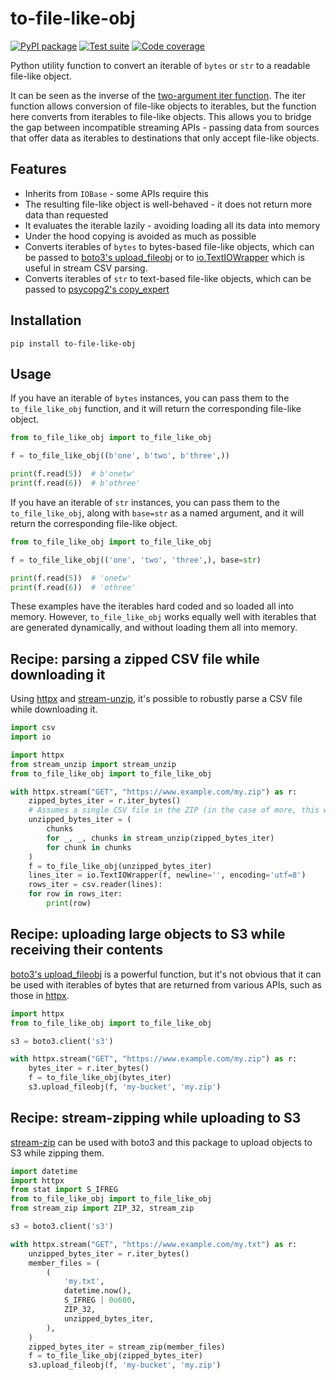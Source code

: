 # to-file-like-obj

[![PyPI package](https://img.shields.io/pypi/v/to-file-like-obj?label=PyPI%20package&color=%234c1)](https://pypi.org/project/to-file-like-obj/) [![Test suite](https://img.shields.io/github/actions/workflow/status/uktrade/to-file-like-obj/test.yml?label=Test%20suite)](https://github.com/uktrade/to-file-like-obj/actions/workflows/test.yml) [![Code coverage](https://img.shields.io/codecov/c/github/uktrade/to-file-like-obj?label=Code%20coverage)](https://app.codecov.io/gh/uktrade/to-file-like-obj)

Python utility function to convert an iterable of `bytes` or `str` to a readable file-like object.

It can be seen as the inverse of the [two-argument iter function](https://docs.python.org/3/library/functions.html#iter). The iter function allows conversion of file-like objects to iterables, but the function here converts from iterables to file-like objects. This allows you to bridge the gap between incompatible streaming APIs - passing data from sources that offer data as iterables to destinations that only accept file-like objects.


## Features

- Inherits from `IOBase` - some APIs require this
- The resulting file-like object is well-behaved - it does not return more data than requested
- It evaluates the iterable lazily - avoiding loading all its data into memory
- Under the hood copying is avoided as much as possible
- Converts iterables of `bytes` to bytes-based file-like objects, which can be passed to [boto3's upload_fileobj](https://boto3.amazonaws.com/v1/documentation/api/latest/reference/services/s3/client/upload_fileobj.html) or to [io.TextIOWrapper](https://docs.python.org/3/library/io.html#io.TextIOWrapper) which is useful in stream CSV parsing.
- Converts iterables of `str` to text-based file-like objects, which can be passed to [psycopg2's copy_expert](https://www.psycopg.org/docs/cursor.html#cursor.copy_expert)


## Installation

```shell
pip install to-file-like-obj
```


## Usage

If you have an iterable of `bytes` instances, you can pass them to the `to_file_like_obj` function, and it will return the corresponding file-like object.

```python
from to_file_like_obj import to_file_like_obj

f = to_file_like_obj((b'one', b'two', b'three',))

print(f.read(5))  # b'onetw'
print(f.read(6))  # b'othree'
```

If you have an iterable of `str` instances, you can pass them to the `to_file_like_obj`, along with `base=str` as a named argument, and it will return the corresponding file-like object.

```python
from to_file_like_obj import to_file_like_obj

f = to_file_like_obj(('one', 'two', 'three',), base=str)

print(f.read(5))  # 'onetw'
print(f.read(6))  # 'othree'
```

These examples have the iterables hard coded and so loaded all into memory. However, `to_file_like_obj` works equally well with iterables that are generated dynamically, and without loading them all into memory.


## Recipe: parsing a zipped CSV file while downloading it

Using [httpx](https://www.python-httpx.org/) and [stream-unzip](https://stream-unzip.docs.trade.gov.uk/), it's possible to robustly parse a CSV file while downloading it.

```python
import csv
import io

import httpx
from stream_unzip import stream_unzip
from to_file_like_obj import to_file_like_obj

with httpx.stream("GET", "https://www.example.com/my.zip") as r:
    zipped_bytes_iter = r.iter_bytes()
    # Assumes a single CSV file in the ZIP (in the case of more, this will concatanate them together)
    unzipped_bytes_iter = (
        chunks
        for _, _, chunks in stream_unzip(zipped_bytes_iter)
        for chunk in chunks
    )
    f = to_file_like_obj(unzipped_bytes_iter)
    lines_iter = io.TextIOWrapper(f, newline='', encoding='utf=8')
    rows_iter = csv.reader(lines):
    for row in rows_iter:
        print(row)
```


## Recipe: uploading large objects to S3 while receiving their contents

[boto3's upload_fileobj](https://boto3.amazonaws.com/v1/documentation/api/latest/reference/services/s3/client/upload_fileobj.html) is a powerful function, but it's not obvious that it can be used with iterables of bytes that are returned from various APIs, such as those in [httpx](https://www.python-httpx.org/).

```python
import httpx
from to_file_like_obj import to_file_like_obj

s3 = boto3.client('s3')

with httpx.stream("GET", "https://www.example.com/my.zip") as r:
    bytes_iter = r.iter_bytes()
    f = to_file_like_obj(bytes_iter)
    s3.upload_fileobj(f, 'my-bucket', 'my.zip')
```


## Recipe: stream-zipping while uploading to S3

[stream-zip](https://stream-zip.docs.trade.gov.uk/) can be used with boto3 and this package to upload objects to S3 while zipping them.

```python
import datetime
import httpx
from stat import S_IFREG
from to_file_like_obj import to_file_like_obj
from stream_zip import ZIP_32, stream_zip

s3 = boto3.client('s3')

with httpx.stream("GET", "https://www.example.com/my.txt") as r:
    unzipped_bytes_iter = r.iter_bytes()
    member_files = (
        (
            'my.txt',
            datetime.now(),
            S_IFREG | 0o600,
            ZIP_32,
            unzipped_bytes_iter,
        ),
    )
    zipped_bytes_iter = stream_zip(member_files)
    f = to_file_like_obj(zipped_bytes_iter)
    s3.upload_fileobj(f, 'my-bucket', 'my.zip')
```
